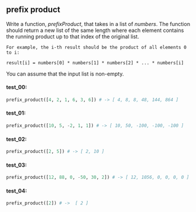 ## prefix product

Write a function, _prefixProduct_, that takes in a list of *numbers*. The function should return a new
list of the same length where each element contains the running product up to that index of the original list.

```plaintext
For example, the i-th result should be the product of all elements 0 to i:

result[i] = numbers[0] * numbers[1] * numbers[2] * ... * numbers[i]
```

You can assume that the input list is non-empty.

#### test_00:

```python
prefix_product([4, 2, 1, 6, 3, 6]) # -> [ 4, 8, 8, 48, 144, 864 ] 
```

#### test_01:

```python
prefix_product([10, 5, -2, 1, 1]) # -> [ 10, 50, -100, -100, -100 ] 
```

#### test_02:

```python
prefix_product([2, 5]) # -> [ 2, 10 ]
```

#### test_03:

```python
prefix_product([12, 88, 0, -50, 30, 2]) # -> [ 12, 1056, 0, 0, 0, 0 ] 
```

#### test_04:

```python
prefix_product([2]) # ->  [ 2 ]
```

